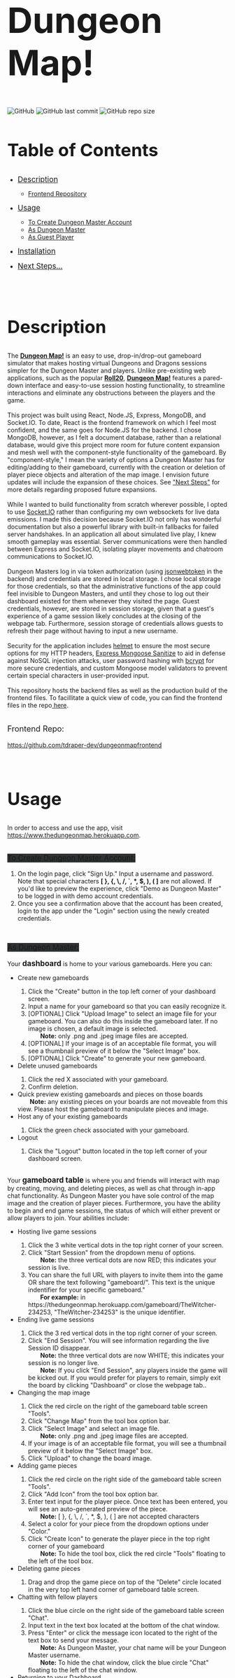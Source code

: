 <h1 style="font-size: 80px">Dungeon Map!</h1>
<span>
  <img alt="GitHub" src="https://img.shields.io/github/license/tdraper-dev/thedungeonmap?label=license"> 
    <img alt="GitHub last commit" src="https://img.shields.io/github/last-commit/tdraper-dev/thedungeonmap"> 
  <img alt="GitHub repo size" src="https://img.shields.io/github/repo-size/tdraper-dev/thedungeonmap"> 
</span>
<h2 style="font-size: 40px">Table of Contents</h2>
<ul>
<a href="#description" title="Link to Description section"><li style="font-size: 17px">Description</li></a>
<ul>
<a href="#frontendRepo" title="Link to frontendRepo sub section"><li>Frontend Repository</li></a>
</ul>

<a href="#usage" title="Link to Usage section"><li style="font-size: 17px">Usage</li></a>
<ul>
<a href="#createDungeonMaster" title="Link to subsection To Create Dungeon Master Account of Usage"><li>To Create Dungeon Master Account</li></a>
<a href="#dungeonMaster" title="Link to subsection As Dungeon Master of Usage"><li>As Dungeon Master</li></a>
<a href="#guestPlayer" title="Link to subsection As Guest Player of Usage"><li>As Guest Player</li></a>
</ul>

<a href="#installation" title="Link to Installation section"><li style="font-size: 17px">Installation</li></a>

<a href="#nextSteps" title="Link to Next Steps section"><li style="font-size: 17px">Next Steps...</li></a>
</ul>


  <br/>
  <br/>
  <h2 id="description" style="font-size: 40px">Description</h2>
  <div>
    The <strong><a href="https://thedungeonmap.herokuapp.com" ref="noreferrer" target="_blank" title="Link to The Dungeon Map, by Travis Draper">Dungeon Map!</a></strong> is an easy to use, drop-in/drop-out gameboard simulator that makes hosting virtual Dungeons and Dragons sessions simpler for the Dungeon Master and players. Unlike pre-existing web applications, such as the popular <strong><a href="https://roll20.net/" ref="noreferrer" target="_blank" title="Link to Roll20 homepage">Roll20</a></strong>, <strong><a href="https://thedungeonmap.herokuapp.com" ref="noreferrer" target="_blank" title="Link to The Dungeon Map, by Travis Draper">Dungeon Map!</a></strong> features a pared-down interface and easy-to-use session hosting functionality, to streamline interactions and eliminate any obstructions between the players and the game.
    <br/>
    <br/>
    This project was built using React, Node.JS, Express, MongoDB, and Socket.IO. To date, React is the frontend framework on which I feel most confident, and the same goes for Node.JS for the backend. I chose MongoDB, however, as I felt a document database, rather than a relational database, would give this project more room for future content expansion and mesh well with the component-style functionality of the gameboard. By "component-style," I mean the variety of options a Dungeon Master has for editing/adding to their gameboard, currently with the creation or deletion of player piece objects and alteration of the map image. I envision future updates will include the expansion of these choices.  See <a href="#nextSteps">"Next Steps"</a> for more details regarding proposed future expansions. 
    <br/>
    <br/>
    While I wanted to build functionality from scratch wherever possible, I opted to use <a href="https://socket.io/" target="_blank" title="Link to Socket.IO homepage and documentation" rel="noreferrer">Socket.IO</a> rather than configuring my own websockets for live data emissions. I made this decision because Socket.IO not only has wonderful documentation but also a powerful library with built-in fallbacks for failed server handshakes. In an application all about simulated live play, I knew smooth gameplay was essential. Server communications were then handled between Express and Socket.IO, isolating player movements and chatroom communications to Socket.IO.
    <br/>
    <br/>
    Dungeon Masters log in via token authorization (using <a href="https://www.npmjs.com/package/jsonwebtoken" target="_blank" rel="noreferrer" title="Link to NPM page for json web token">jsonwebtoken</a> in the backend) and credentials are stored in local storage. I chose local storage for those credentials, so that the administrative functions of the app could feel invisible to Dungeon Masters, and until they chose to log out their dashboard existed for them whenever they visited the page. Guest credentials, however, are stored in session storage, given that a guest's experience of a game session likely concludes at the closing of the webpage tab. Furthermore, session storage of credentials allows guests to refresh their page without having to input a new username.
    <br/>
    <br/>
    Security for the application includes <a href="https://www.npmjs.com/package/helmet" target="_blank" rel="noreferrer" title="Link to NPM page for helmet">helmet</a> to ensure the most secure options for my HTTP headers, <a href="https://www.npmjs.com/package/express-mongo-sanitize" target="_blank" rel="noreferrer" title="Link to NPM page for express mongoose sanitize">Express Mongoose Sanitize</a> to aid in defense against NoSQL injection attacks, user password hashing with <a href="https://www.npmjs.com/package/bcrypt" target="_blank" rel="noreferrer" title="Link to NPM page for bcrypt">bcrypt</a> for more secure credentials, and custom Mongoose model validators to prevent certain special characters in user-provided input.
    <br/>
    <br/>
    This repository hosts the backend files as well as the production build of the frontend files. To facillitate a quick view of code, you can find the frontend files in the repo<a href="https://github.com/tdraper-dev/dungeonmapfrontend" target="_blank" rel="noreferrer" title="Link to frontend files for Dungeon Map!"> here</a>.
  </div>
  <br/>
  <p id="frontendRepo" style="font-size: 18px">Frontend Repo:</p>
  <a href="https://github.com/tdraper-dev/dungeonmapfrontend" target="_blank" rel="noreferrer" title="Link to frontend files for Dungeon Map!">https://github.com/tdraper-dev/dungeonmapfrontend</a>
  <br/>
  <br/>
<br/>
<h2 id="usage" style="font-size: 40px">Usage</h2>
In order to access and use the app, visit <a href="https://www.thedungeonmap.herokuapp.com" target="_blank" rel="noreferrer" title="Link to Dungeon Map! by Travis Draper">https://www.thedungeonmap.herokuapp.com</a>.
<br/>
<br/>
<p id="createDungeonMaster" style="font-size: 17px; background-color: rgba(46, 49, 49, 1); width: fit-content">To Create Dungeon Master Account:</p>
<ol>
  <li>On the login page, click "Sign Up." Input a username and password. Note that special characters <strong>[ }, {, \, /, `, *, $, ), ( ]</strong> are not allowed. If you'd like to preview the experience, click "Demo as Dungeon Master" to be logged in with demo account credentials.</li>
  <li>Once you see a confirmation above that the account has been created, login to the app under the "Login" section using the newly created credentials.</li>
</ol>
<br/>
<p id="dungeonMaster" style="font-size: 17px; background-color: rgba(46, 49, 49, 1); width: fit-content">As Dungeon Master:</p>
Your <span style="font-size: 17px"><strong>dashboard</strong></span> is home to your various gameboards. Here you can:
<ul>
  <li>Create new gameboards</li>
  <ol>
    <li>Click the "Create" button in the top left corner of your dashboard screen.</li>
    <li>Input a name for your gameboard so that you can easily recognize it.</li>
    <li>[OPTIONAL] Click "Upload Image" to select an image file for your gameboard. You can also do this inside the gameboard later. If no image is chosen, a default image is selected.</li>
       &nbsp;&nbsp;&nbsp;&nbsp;&nbsp;&nbsp;&nbsp;<span><strong>Note:</strong> only .png and .jpeg image files are accepted.</span>
    <li>[OPTIONAL] If your image is of an acceptable file format, you will see a thumbnail preview of it below the "Select Image" box.</li>
    <li>[OPTIONAL] Click "Create" to generate your new gameboard.
  </ol>
  <li>Delete unused gameboards</li>
  <ol>
    <li>Click the red X associated with your gameboard.</li>
    <li>Confirm deletion.</li>
  </ol>
  <li>Quick preview existing gameboards and pieces on those boards</li>
&nbsp;&nbsp;&nbsp;&nbsp;&nbsp;&nbsp;&nbsp;<span><strong>Note:</strong> any existing pieces on your boards are not moveable from this view. Please host the gameboard to manipulate pieces and image.</span>
  <li>Host any of your existing gameboards</li>
  <ol>
    <li>Click the green check associated with your gameboard.</li>
  </ol>
  <li>Logout</li>
  <ol>
    <li>Click the "Logout" button located in the top left corner of your dashboard screen.</li>
  </ol>
</ul>
<br/>
Your <span style="font-size: 17px"><strong>gameboard table</strong></span> is where you and friends will interact with map by creating, moving, and deleting pieces, as well as chat through in-app chat functionality. As Dungeon Master you have sole control of the map image and the creation of player pieces. Furthermore, you have the ability to begin and end game sessions, the status of which will either prevent or allow players to join. Your abilities include:
<ul>
<li>Hosting live game sessions</li>
<ol>
  <li>Click the 3 white vertical dots in the top right corner of your screen.</li>
  <li>Click "Start Session" from the dropdown menu of options.</li>
  &nbsp;&nbsp;&nbsp;&nbsp;&nbsp;&nbsp;&nbsp;<span><strong>Note:</strong> the three vertical dots are now RED; this indicates your session is live.</span>
  <li>You can share the full URL with players to invite them into the game OR share the text following "gameboard/". This text is the unique indentifier for your specific gameboard."</li>
  &nbsp;&nbsp;&nbsp;&nbsp;&nbsp;&nbsp;&nbsp;<span><strong>For example:</strong> in https://thedungeonmap.herokuapp.com/gameboard/TheWitcher-234253, "TheWitcher-234253" is the unique identifier.</span>
</ol>
<li>Ending live game sessions</li>
<ol>
  <li>Click the 3 red vertical dots in the top right corner of your screen.</li>
  <li>Click "End Session". You will see information regarding the live Session ID disappear.</li>
  &nbsp;&nbsp;&nbsp;&nbsp;&nbsp;&nbsp;&nbsp;<span><strong>Note:</strong> the three vertical dots are now WHITE; this indicates your session is no longer live.</span><br/>
   &nbsp;&nbsp;&nbsp;&nbsp;&nbsp;&nbsp;&nbsp;<span><strong>Note:</strong> If you click "End Session", any players inside the game will be kicked out. If you would prefer for players to remain, simply exit the board by clicking "Dashboard" or close the webpage tab.</span>.
</ol>
<li>Changing the map image</li>
<ol>
  <li>Click the red circle on the right of the gameboard table screen "Tools".</li>
  <li>Click "Change Map" from the tool box option bar.</li>
  <li>Click "Select Image" and select an image file.</li>
   &nbsp;&nbsp;&nbsp;&nbsp;&nbsp;&nbsp;&nbsp;<span><strong>Note:</strong> only .png and .jpeg image files are accepted.</span>
   <li>If your image is of an acceptable file format, you will see a thumbnail preview of it below the "Select Image" box.</li>
   <li>Click "Upload" to change the board image.</li>
</ol>
<li>Adding game pieces</li>
<ol>
  <li>Click the red circle on the right side of the gameboard table screen "Tools".</li>
  <li>Click "Add Icon" from the tool box option bar.</li>
  <li>Enter text input for the player piece. Once text has been entered, you will see an auto-generated preview of the piece.</li>
  &nbsp;&nbsp;&nbsp;&nbsp;&nbsp;&nbsp;&nbsp;<span><strong>Note:</strong> [ }, {, \, /, `, *, $, ), ( ] are not accepted characters</span>
  <li>Select a color for your piece from the dropdown options under "Color."</li>
  <li>Click "Create Icon" to generate the player piece in the top right corner of your gameboard</li>
  &nbsp;&nbsp;&nbsp;&nbsp;&nbsp;&nbsp;&nbsp;<span><strong>Note:</strong> To hide the tool box, click the red circle "Tools" floating to the left of the tool box.</span>
</ol>
<li>Deleting game pieces</li>
<ol>
<li>Drag and drop the game piece on top of the "Delete" circle located in the very top left hand corner of gameboard table screen.</li>
</ol>
<li>Chatting with fellow players</li>
<ol>
  <li>Click the blue circle on the right side of the gameboard table screen "Chat".</li>
  <li>Input text in the text box located at the bottom of the chat window.</li>
  <li>Press "Enter" or click the message icon located to the right of the text box to send your message.</li>
  &nbsp;&nbsp;&nbsp;&nbsp;&nbsp;&nbsp;&nbsp;<span><strong>Note:</strong> As Dungeon Master, your chat name will be your Dungeon Master username.</span><br/>
  &nbsp;&nbsp;&nbsp;&nbsp;&nbsp;&nbsp;&nbsp;<span><strong>Note:</strong> To hide the chat window, click the blue circle "Chat" floating to the left of the chat window.</span>
</ol>
<li>Returning to your Dashboard</li>
<ol>
  <li>Click the 3 white vertical dots in the top right corner of your screen.</li>
  <li>Click "Dashboard" from the dropdown menu of options.</li>
   &nbsp;&nbsp;&nbsp;&nbsp;&nbsp;&nbsp;&nbsp;<span><strong>Note:</strong> If your game session is live, this will NOT remove players from the session. First click "End Session" to do so.</span><br/>
</ol>
</ul>
<br/>
<p id="guestPlayer" style="font-size: 17px; background-color: rgba(46, 49, 49, 1); width: fit-content">As Guest Player:</p>
<ul>
<li>To join a game session hosted by a Dungeon Master, either: 
<ol>
<li>Copy and paste the shared URL into your web browser's address bar. Upon loading, you will be asked to input a player name, so as to be identified in the chat room.</li>
</ol>
&nbsp;&nbsp;&nbsp;&nbsp;&nbsp;&nbsp;&nbsp;&nbsp;&nbsp;&nbsp;&nbsp;&nbsp;&nbsp;&nbsp;&nbsp;&nbsp;&nbsp;&nbsp;&nbsp;&nbsp;&nbsp;&nbsp;&nbsp;&nbsp;&nbsp;&nbsp;&nbsp;&nbsp;OR
<ol>
<li>Visit <a href="https://thedungeonmap.herokuapp.com/login" target="_blank" rel="noreferrer" title="Link to Dungeon Map! by Travis Draper">https://thedungeonmap.herokuapp.com/login</a></li>
<li>Click "Join Session" on the Login screen.</li>
<li>Input a player name in the text box provided, so as to be identified in the chat room.</li>
<li>Input the unique Session ID shared with you by the Dungeon Master.</li>
<li>Click "Join" to enter the game session.</li>
</ol>
</li>
<li>To Chat with Fellow Players</li>
<ol>
  <li>Click the blue circle on the right side of the gameboard table screen "Chat".</li>
  <li>Input text in the text box located at the bottom of the chat window.</li>
  <li>Press "Enter" or click the message icon located to the right of the text box to send your message.</li>
  &nbsp;&nbsp;&nbsp;&nbsp;&nbsp;&nbsp;&nbsp;<span><strong>Note:</strong> Your chat name will be the player name you provided when joining the game.</span>
</ol>
</uL>
&nbsp;&nbsp;&nbsp;&nbsp;&nbsp;&nbsp;&nbsp;<span><strong>Note:</strong> If you close the web page tab, you will be asked to re-enter a player name upon reentry.</span>
<br/>
<br/>
<p style="font-size: 17px; background-color: rgba(46, 49, 49, 1); width: fit-content">To move pieces, simply click to hold a game piece and release to drop!</p>
<br/>
<br/>
<h2 id="installation" style="font-size: 40px">Installation</h2>
  In order to create your own working copy of <strong>Dungeon Map!</strong>:
  <ol>
  <li>Open your command line.</li>
  <li>Change the current working directory to the location where you want the cloned directory.</li>
  <li>Type "git clone", and then paste the URL for this git repo.</li>
  <pre><code>$ git clone https://github.com/tdraper-dev/thedungeonmap.git</code></pre>
  <li>Press Enter to create a local clone.
  <li>Navigate to the root of the project directory.</li>
  <pre><code>$ cd thedungeonmap</code></pre>
  <li>Run npm install in command line to install project dependencies</li>
  <pre><code>$ npm install</code></pre>
  <li>Create a .env file.</li>
  <pre><code>$ ni .env</code></pre>
  <li>Using a text editor, create a SECRET environment string variable for jwt token authorization and configure a MONGODB_URI for access to a MongoDB cluster inside of the .env file.</li>
  <pre><code>
  MONGODB_URI="[YOUR MONGODB_URI HERE]"
  SECRET="[YOUR SECRET KEY HERE]"
  </code></pre>
  </ol>
    <pre><code>This is a code block.</code></pre>
<br/>
<br/>
<h2 id="nextSteps" style="font-size: 40px">Next Steps...</h2>